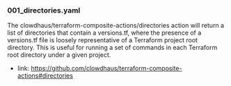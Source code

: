 ### 001_directories.yaml
The clowdhaus/terraform-composite-actions/directories action will return a list of directories that contain a versions.tf, 
where the presence of a versions.tf file is loosely representative of a Terraform project root directory. 
This is useful for running a set of commands in each Terraform root directory under a given project.
- link: https://github.com/clowdhaus/terraform-composite-actions#directories